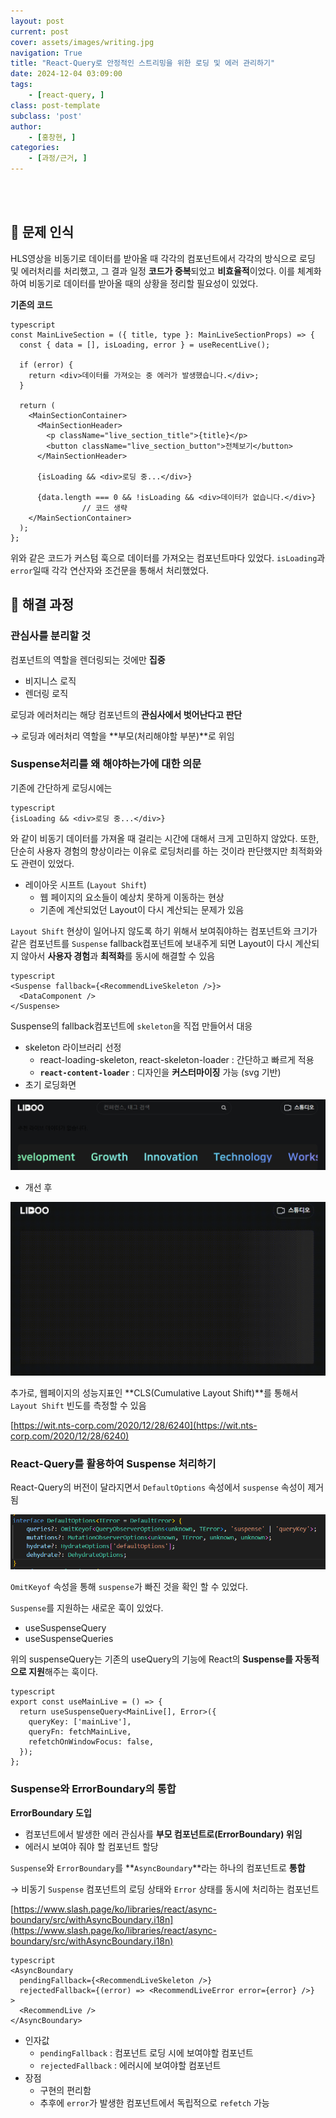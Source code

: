 ```yaml
---
layout: post
current: post
cover: assets/images/writing.jpg
navigation: True
title: "React-Query로 안정적인 스트리밍을 위한 로딩 및 에러 관리하기"
date: 2024-12-04 03:09:00
tags:
    - [react-query, ]
class: post-template
subclass: 'post'
author: 
    - [홍창현, ]
categories:
    - [과정/근거, ]
---
```

<br><br>

## 🚨 문제 인식


HLS영상을 비동기로 데이터를 받아올 때 각각의 컴포넌트에서 각각의 방식으로 로딩 및 에러처리를 처리했고, 그 결과 일정 **코드가 중복**되었고 **비효율적**이었다. 이를 체계화하여 비동기로 데이터를 받아올 때의 상황을 정리할 필요성이 있었다.


**기존의 코드**



```
typescript
const MainLiveSection = ({ title, type }: MainLiveSectionProps) => {
  const { data = [], isLoading, error } = useRecentLive();

  if (error) {
    return <div>데이터를 가져오는 중 에러가 발생했습니다.</div>;
  }

  return (
    <MainSectionContainer>
      <MainSectionHeader>
        <p className="live_section_title">{title}</p>
        <button className="live_section_button">전체보기</button>
      </MainSectionHeader>

      {isLoading && <div>로딩 중...</div>}

      {data.length === 0 && !isLoading && <div>데이터가 없습니다.</div>}
				// 코드 생략
    </MainSectionContainer>
  );
};

```



위와 같은 코드가 커스텀 훅으로 데이터를 가져오는 컴포넌트마다 있었다. `isLoading`과 `error`일때 각각 연산자와 조건문을 통해서 처리했었다.


## 🏃 해결 과정


### 관심사를 분리할 것


컴포넌트의 역할을 렌더링되는 것에만 **집중**

- 비지니스 로직
- 렌더링 로직

로딩과 에러처리는 해당 컴포넌트의 **관심사에서 벗어난다고 판단**


→ 로딩과 에러처리 역할을 **부모(처리해야할 부분)**로 위임


### Suspense처리를 왜 해야하는가에 대한 의문


기존에 간단하게 로딩시에는



```
typescript
{isLoading && <div>로딩 중...</div>}

```



와 같이 비동기 데이터를 가져올 때 걸리는 시간에 대해서 크게 고민하지 않았다. 또한, 단순히 사용자 경험의 향상이라는 이유로 로딩처리를 하는 것이라 판단했지만 최적화와도 관련이 있었다.

- 레이아웃 시프트 (`Layout Shift`)
	- 웹 페이지의 요소들이 예상치 못하게 이동하는 현상
	- 기존에 계산되었던 Layout이 다시 계산되는 문제가 있음

`Layout Shift` 현상이 일어나지 않도록 하기 위해서 보여줘야하는 컴포넌트와 크기가 같은 컴포넌트를 `Suspense` fallback컴포넌트에 보내주게 되면 Layout이 다시 계산되지 않아서 **사용자 경험**과 **최적화**를 동시에 해결할 수 있음



```
typescript
<Suspense fallback={<RecommendLiveSkeleton />}>
  <DataComponent />
</Suspense>

```



Suspense의 fallback컴포넌트에 `skeleton`을 직접 만들어서 대응

- skeleton 라이브러리 선정
	- react-loading-skeleton, react-skeleton-loader : 간단하고 빠르게 적용
	- **`react-content-loader`** : 디자인을 **커스터마이징** 가능 (svg 기반)
- 초기 로딩화면

![0](/upload/2024-12-04-React-Query로_안정적인_스트리밍을_위한_로딩_및_에러_관리하기.md/0.png)

- 개선 후

![1](/upload/2024-12-04-React-Query로_안정적인_스트리밍을_위한_로딩_및_에러_관리하기.md/1.png)


추가로, 웹페이지의 성능지표인 **CLS(Cumulative Layout Shift)**를 통해서 `Layout Shift` 빈도를 측정할 수 있음


[https://wit.nts-corp.com/2020/12/28/6240](https://wit.nts-corp.com/2020/12/28/6240)


### React-Query를 활용하여 Suspense 처리하기


React-Query의 버전이 달라지면서 `DefaultOptions` 속성에서 `suspense` 속성이 제거됨


![2](/upload/2024-12-04-React-Query로_안정적인_스트리밍을_위한_로딩_및_에러_관리하기.md/2.png)


`OmitKeyof` 속성을 통해 `suspense`가 빠진 것을 확인 할 수 있었다.


`Suspense`를 지원하는 새로운 훅이 있었다.

- useSuspenseQuery
- useSuspenseQueries

위의 suspenseQuery는 기존의 useQuery의 기능에 React의 **Suspense를 자동적으로 지원**해주는 훅이다.



```
typescript
export const useMainLive = () => {
  return useSuspenseQuery<MainLive[], Error>({
    queryKey: ['mainLive'],
    queryFn: fetchMainLive,
    refetchOnWindowFocus: false,
  });
};

```



### Suspense와 ErrorBoundary의 통합


**ErrorBoundary 도입**

- 컴포넌트에서 발생한 에러 관심사를 **부모 컴포넌트로(ErrorBoundary) 위임**
- 에러시 보여야 줘야 할 컴포넌트 할당

`Suspense`와 `ErrorBoundary`를 **`AsyncBoundary`**라는 하나의 컴포넌트로 **통합**


→ 비동기 `Suspense` 컴포넌트의 로딩 상태와 `Error` 상태를 동시에 처리하는 컴포넌트


 [https://www.slash.page/ko/libraries/react/async-boundary/src/withAsyncBoundary.i18n](https://www.slash.page/ko/libraries/react/async-boundary/src/withAsyncBoundary.i18n)



```
typescript
<AsyncBoundary
  pendingFallback={<RecommendLiveSkeleton />}
  rejectedFallback={(error) => <RecommendLiveError error={error} />}
>
  <RecommendLive />
</AsyncBoundary>

```


- 인자값
	- `pendingFallback` : 컴포넌트 로딩 시에 보여야할 컴포넌트
	- `rejectedFallback` : 에러시에 보여야할 컴포넌트
- 장점
	- 구현의 편리함
	- 추후에 `error`가 발생한 컴포넌트에서 독립적으로 `refetch` 가능
